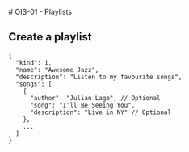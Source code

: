 # OIS-01 - Playlists

## Create a playlist
```
{
  "kind": 1,
  "name": "Awesome Jazz",
  "description": "Listen to my favourite songs",
  "songs": [
    {
      "author": "Julian Lage", // Optional
      "song": "I'll Be Seeing You",
      "description": "Live in NY" // Optional
    },
    ...
  ]
}
```
